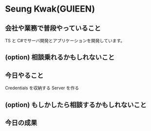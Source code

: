 # Seung Kwak(GUIEEN)

## 会社や業務で普段やっていること

TS と C#でサーバ開発とアプリケーションを開発しています。

## (option) 相談乗れるかもしれないこと

## 今日やること

Credentials を収納する Server を作る

## (option) もしかしたら相談するかもしれないこと

## 今日の成果
